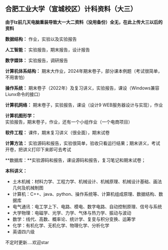 ## 合肥工业大学（宣城校区）计科资料（大三）

**由于lz前几天电脑重装导致大一大二资料（没用备份）全无，在此上传大三以后的资料** 



**数据结构：** 作业，实验以及实验报告

**人工智能：** 实验报告，期末报告，设计报告

**数字媒体：** 实验报告，调研报告

**计算机体系结构：** 期末大作业，2024年期末卷子，部分课本例题（考试很简单，不用害怕）

**操作系统：** 期末卷子（2022年）及复习讲义，实验报告，课设（Windows兼容Liunx命令的接口）

**计算机网络：** 期末卷子，实验报告，课设（设计9  WEB服务器设计与实现），作业

**计算机图形学：** 实验报告，期末卷子，作业，还有一个小组作业（一个电商项目）

**软件工程：** 课件，期末复习讲义（很全面），期末试卷

**计算方法：** 实验源码和报告，实验很简单，验收只看运行结果；期末讲义，考试开卷，把讲义打印下来即可去考试

**数据库：**实验源码和报告，课设源码和报告，复习笔记和期末试卷；

**本科讲义：** 

- 土木机械：材料力学、工程力学、机械设计、机械原理、机械设计基础、画法几何及机械制图
- 计算机：C++、java、python、操作系统等、计算机组成原理、数据结构、数据库
- 电气通讯：电工学上下、电路、模电、数字电路、自动控制原理、信号与系统
- 大学物理：电磁学、光学、力学、气体与热力学、振动与波动
- 数学：线代、高数、概率论、统计学、复变与积分变换、运筹学
- 化学：有机化学、无机化学、物理化学、分析化学
- 英语四六级

不定时更新....欢迎star
